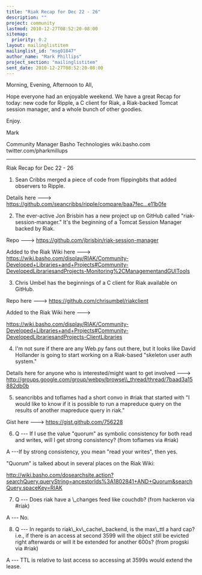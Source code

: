 ```yaml
---
title: "Riak Recap for Dec 22 - 26"
description: ""
project: community
lastmod: 2010-12-27T08:52:20-08:00
sitemap:
  priority: 0.2
layout: mailinglistitem
mailinglist_id: "msg01847"
author_name: "Mark Phillips"
project_section: "mailinglistitem"
sent_date: 2010-12-27T08:52:20-08:00
---
```



Morning, Evening, Afternoon to All,

Hope everyone had an enjoyable weekend. We have a great Recap for
today: new code for Ripple, a C client for Riak, a Riak-backed Tomcat
session manager, and a whole bunch of other goodies.

Enjoy.

Mark

Community Manager
Basho Technologies
wiki.basho.com
twitter.com/pharkmillups

----

Riak Recap for Dec 22 - 26

1) Sean Cribbs merged a piece of code from flippingbits that added
observers to Ripple.

Details here ---&gt; https://github.com/seancribbs/ripple/compare/baa7fec...e11b0fe

2) The ever-active Jon Brisbin has a new project up on GitHub called
"riak-session-manager." It's the beginning of a Tomcat Session Manager
backed by Riak.

Repo ---&gt; https://github.com/jbrisbin/riak-session-manager

Added to the Riak Wiki here ---&gt;
https://wiki.basho.com/display/RIAK/Community-Developed+Libraries+and+Projects#Community-DevelopedLibrariesandProjects-Monitoring%2CManagementandGUITools

3) Chris Umbel has the beginnings of a C client for Riak available on GitHub.

Repo here ---&gt; https://github.com/chrisumbel/riakclient

Added to the Riak Wiki here ---&gt;

https://wiki.basho.com/display/RIAK/Community-Developed+Libraries+and+Projects#Community-DevelopedLibrariesandProjects-ClientLibraries

4) I'm not sure if there are any Web.py fans out there, but it looks
like David Hollander is going to start working on a Riak-based
"skeleton user auth system."

Details here for anyone who is interested/might want to get involved
---&gt; http://groups.google.com/group/webpy/browse\\_thread/thread/7baad3a15882db0b

5) seancribbs and toflames had a short convo in #riak that started
with "I would like to know if it is possible to run a mapreduce query
on the results of another mapreduce query in riak."

Gist here ---&gt; https://gist.github.com/756228

6) Q --- If I use the value "quorum" as symbolic consistency for both
read and writes, will I get strong consistency? (from toflames via
#riak)

 A ---If by strong consistency, you mean "read your writes", then yes.

"Quorum" is talked about in several places on the Riak Wiki:

 
http://wiki.basho.com/dosearchsite.action?searchQuery.queryString=ancestorIds%3A1802841+AND+Quorum&searchQuery.spaceKey=RIAK

7) Q --- Does riak have a \\_changes feed like couchdb? (from hackeron via #riak)

 A --- No.

8) Q --- In regards to riak\\_kv\\_cache\\_backend, is the max\\_ttl a hard
cap? i.e., if there is an access at second 3599 will the object still
be evicted right afterwards or will it be extended for another 600s?
(from progski via #riak)

 A --- TTL is relative to last access so accessing at 3599s would
extend the lease.

